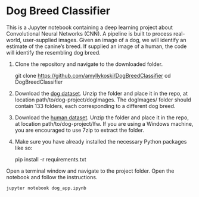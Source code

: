 # Dog Breed Classifier
This is a Jupyter notebook containing a deep learning project about Convolutional Neural Networks (CNN). 
A pipeline is built to process real-world, user-supplied images. Given an image of a dog, we will identify 
an estimate of the canine’s breed. If supplied an image of a human, the code will identify the resembling dog breed.

1.  Clone the repository and navigate to the downloaded folder.

	git clone https://github.com/amyllykoski/DogBreedClassifier
	cd DogBreedClassifier

2. Download the [dog dataset](https://s3-us-west-1.amazonaws.com/udacity-aind/dog-project/dogImages.zip). Unzip the folder and place it in the repo, at location path/to/dog-project/dogImages. The dogImages/ folder should contain 133 folders, each corresponding to a different dog breed.

3. Download the [human dataset](http://vis-www.cs.umass.edu/lfw/lfw.tgz). Unzip the folder and place it in the repo, at location path/to/dog-project/lfw. If you are using a Windows machine, you are encouraged to use 7zip to extract the folder.

4. Make sure you have already installed the necessary Python packages like so:

    pip install -r requirements.txt

Open a terminal window and navigate to the project folder. Open the notebook and follow the instructions.

	jupyter notebook dog_app.ipynb